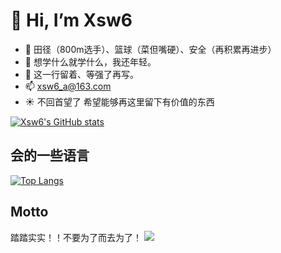 # 👋 Hi, I’m Xsw6
- 👀 田径（800m选手）、篮球（菜但嘴硬）、安全（再积累再进步）
- 🌱 想学什么就学什么，我还年轻。
- 💞️ 这一行留着、等强了再写。
- 📫 xsw6_a@163.com
- :sunny: 不回首望了 希望能够再这里留下有价值的东西
<!---
Xsw6/Xsw6 is a ✨ special ✨ repository because its `README.md` (this file) appears on your GitHub profile.
You can click the Preview link to take a look at your changes.
--->
[![Xsw6's GitHub stats](https://github-readme-stats.vercel.app/api?username=Xsw6&show_icons=true)](https://github.com/anuraghazra/github-readme-stats)

## 会的一些语言
[![Top Langs](https://github-readme-stats.vercel.app/api/top-langs/?username=Xsw6&layout=compact)](https://github.com/anuraghazra/github-readme-stats)

## Motto
踏踏实实！！不要为了而去为了！
![](https://cdn.jsdelivr.net/gh/zx-creat/myblog@master/img/202208081105887.png)
